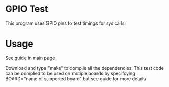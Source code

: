 GPIO Test
=========
This program uses GPIO pins to test timings for sys calls.

Usage
=====
See guide in main page

Download and type "make" to complie all the dependencies. This test code can be complied to be used on mutiple boards by specifcying BOARD="name of supported board" but see guide for more details
